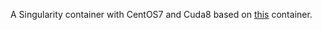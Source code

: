 A Singularity container with CentOS7 and Cuda8 based on [this](https://docs.hpc.arizona.edu/display/UAHPC/Singularity+-+CentOS7%2C+Tensorflow1.2%2C+Python3.5%2C+Cuda8.0%2C+cuDNN5.1) container.
